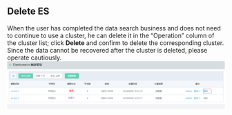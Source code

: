 ## Delete ES
When the user has completed the data search business and does not need to continue to use a cluster, he can delete it in the “Operation” column of the cluster list; click **Delete** and confirm to delete the corresponding cluster. Since the data cannot be recovered after the cluster is deleted, please operate cautiously.
![Query 1](https://github.com/jdcloudcom/cn/blob/Elasticsearch/image/Internet-Middleware/JCS%20for%20Elasticsearch/删除ES-01.png)
